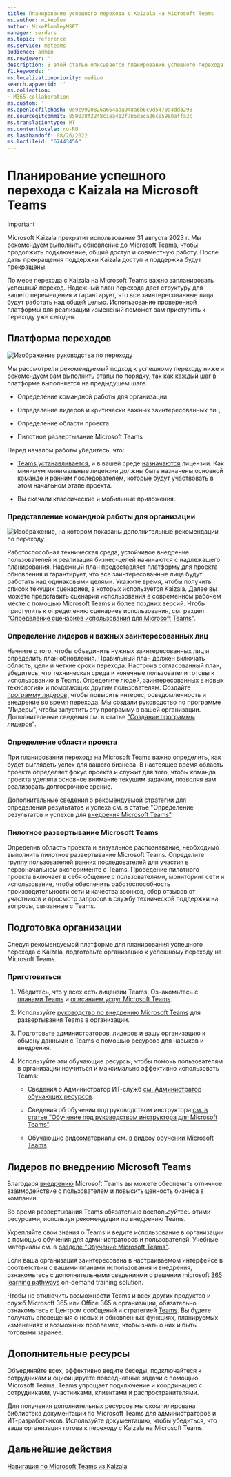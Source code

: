 ```yaml
---
title: Планирование успешного перехода с Kaizala на Microsoft Teams
ms.author: mikeplum
author: MikePlumleyMSFT
manager: serdars
ms.topic: reference
ms.service: msteams
audience: admin
ms.reviewer: ''
description: В этой статье описывается планирование успешного перехода с Kaizala на Microsoft Teams.
f1.keywords: ''
ms.localizationpriority: medium
search.appverid: ''
ms.collection:
- M365-collaboration
ms.custom: ''
ms.openlocfilehash: 0e9c9920826a664aaa948a6b6c9d5470a4dd3298
ms.sourcegitcommit: 850038f2248c1ea412f7b5daca26c0598baffa3c
ms.translationtype: MT
ms.contentlocale: ru-RU
ms.lasthandoff: 08/26/2022
ms.locfileid: "67443456"
---
```

# <a name="planning-for-a-successful-transition-from-kaizala-to-microsoft-teams"></a>Планирование успешного перехода с Kaizala на Microsoft Teams

> [!Important]
> Microsoft Kaizala прекратит использование 31 августа 2023 г. Мы рекомендуем выполнить обновление до Microsoft Teams, чтобы продолжить подключение, общий доступ и совместную работу. После даты прекращения поддержки Kaizala доступ и поддержка будут прекращены.

По мере перехода с Kaizala на Microsoft Teams важно запланировать успешный переход.[](/microsoftteams/deploy-enterprise-setup?tabs=ChatTeamsChannels#plan-your-deployment) Надежный план перехода дает структуру для вашего перемещения и гарантирует, что все заинтересованные лица будут работать над общей целью. Использование проверенной платформы для реализации изменений поможет вам приступить к переходу уже сегодня.

## <a name="transition-framework"></a>Платформа переходов

![Изображение руководства по переходу](media/plan-for-successful-transition.png)

Мы рассмотрели рекомендуемый подход к успешному переходу ниже и рекомендуем вам выполнить этапы по порядку, так как каждый шаг в платформе выполняется на предыдущем шаге.

- Определение командной работы для организации

- Определение лидеров и критически важных заинтересованных лиц

- Определение области проекта

- Пилотное развертывание Microsoft Teams

Перед началом работы убедитесь, что:

- [Teams устанавливается,](/microsoftteams/get-clients) и в вашей среде [назначаются](/office365/servicedescriptions/teams-service-description) лицензии. Как минимум минимальные лицензии должны быть назначены основной команде и ранним последователем, которые будут участвовать в этом начальном этапе проекта.

- Вы скачали классические и мобильные приложения.

### <a name="envision-teamwork-for-your-organization"></a>Представление командной работы для организации

![Изображение, на котором показаны дополнительные рекомендации по переходу](media/kaizala-framework-guidance.png)

Работоспособная техническая среда, устойчивое внедрение пользователей и реализация бизнес-целей начинаются с надлежащего планирования. Надежный план предоставляет платформу для проекта обновления и гарантирует, что все заинтересованные лица будут работать над одинаковыми целями. Укажите время, чтобы получить список текущих сценариев, в которых используется Kaizala. Далее вы можете представить сценарии использования в современном рабочем месте с помощью Microsoft Teams и более поздних версий. Чтобы приступить к определению сценариев использования, см. раздел ["Определение сценариев использования для Microsoft Teams"](/microsoftteams/teams-adoption-define-usage-scenarios).

### <a name="identify-champions-and-critical-stakeholders"></a>Определение лидеров и важных заинтересованных лиц

Начните с того, чтобы объединить нужных заинтересованных лиц и определить план обновления. Правильный план должен включать область, цели и четкие сроки перехода. Настроив согласованный план, убедитесь, что техническая среда и конечные пользователи готовы к использованию в Teams. Определите людей, заинтересованных в новых технологиях и помогающих другим пользователям. Создайте [программу лидеров,](/microsoftteams/teams-adoption-create-champions-program) чтобы повысить интерес, осведомленность и внедрение во время перехода. Мы создали руководство по программе "Лидеры", чтобы запустить эту программу в вашей организации. Дополнительные сведения см. в статье ["Создание программы лидеров"](https://view.officeapps.live.com/op/view.aspx?src=https://fto365dev.blob.core.windows.net:443/media/Default/DocResources/Adoption/Build_Champions_Program_Guide.pptx).

### <a name="define-your-project-scope"></a>Определение области проекта

При планировании перехода на Microsoft Teams важно определить, как будет выглядеть успех для вашего бизнеса.  В настоящее время область проекта определяет фокус проекта и служит для того, чтобы команда проекта уделяла основное внимание текущим задачам, позволяя вам реализовать долгосрочное зрение.

Дополнительные сведения о рекомендуемой стратегии для определения результатов и успеха см. в статье "Определение результатов и успехов для [внедрения Microsoft Teams"](/microsoftteams/teams-adoption-define-outcomes).

### <a name="pilot-microsoft-teams"></a>Пилотное развертывание Microsoft Teams

Определив область проекта и визуальное распознавание, необходимо выполнить пилотное развертывание Microsoft Teams. Определите группу пользователей [ранних последователей](/microsoftteams/teams-adoption-onboard-early-adopters) для участия в первоначальном эксперименте с Teams. Проведение пилотного проекта включает в себя общение с пользователями, мониторинг сети и использование, чтобы обеспечить работоспособность производительности сети и качества звонков, сбор отзывов от участников и просмотр запросов в службу технической поддержки на вопросы, связанные с Teams.

## <a name="prepare-your-organization"></a>Подготовка организации

Следуя рекомендуемой платформе для планирования успешного перехода с Kaizala, подготовьте организацию к успешному переходу на Microsoft Teams.

### <a name="get-ready"></a>Приготовиться

 1. Убедитесь, что у всех есть лицензии Teams. Ознакомьтесь с [планами Teams](https://www.microsoft.com/microsoft-teams/compare-microsoft-teams-options?activetab=pivot%3aprimaryr1) и [описанием услуг Microsoft Teams](/office365/servicedescriptions/teams-service-description).

 2. Используйте [руководство по внедрению Microsoft Teams](https://adoption.microsoft.com/microsoft-teams/#get-started) для развертывания Teams в организации.

 3. Подготовьте администраторов, лидеров и вашу организацию к обмену данными с Teams с помощью ресурсов для навыков и внедрения.  

 4. Используйте эти обучающие ресурсы, чтобы помочь пользователям в организации научиться и максимально эффективно использовать Teams:

    - Сведения о Администратор ИТ-служб [см. Администратор обучающих ресурсов](/microsoftteams/itadmin-readiness).

    - Сведения об обучении под руководством инструктора [см. в статье "Обучение под руководством инструктора для Microsoft Teams"](/microsoftteams/instructor-led-training-teams-landing-page).
  
    - Обучающие видеоматериалы см. [в видеоу обучении Microsoft Teams](https://support.microsoft.com/office/microsoft-teams-video-training-4f108e54-240b-4351-8084-b1089f0d21d7?ui=en-us&rs=en-us&ad=us).

## <a name="champion-microsoft-teams-adoption"></a>Лидеров по внедрению Microsoft Teams

Благодаря [внедрению](/microsoftteams/teams-adoption-get-started) Microsoft Teams вы можете обеспечить отличное взаимодействие с пользователем и повысить ценность бизнеса в компании.

Во время развертывания Teams обязательно воспользуйтесь этими ресурсами, используя рекомендации [](/microsoftteams/adopt-microsoft-teams-landing-page) по внедрению Teams.

Укрепляйте свои знания о Teams и ведите использование в организации с помощью обучения для администраторов и пользователей. Учебные материалы см. в [разделе "Обучение Microsoft Teams"](/microsoftteams/training-microsoft-teams-landing-page).

Если ваша организация заинтересована в настраиваемом интерфейсе в соответствии с вашими планами использования и внедрения, ознакомьтесь с дополнительными сведениями о решении microsoft [365 learning pathways](https://adoption.microsoft.com/microsoft-365-learning-pathways/) on-demand training solution.

Чтобы не отключить возможности Teams и всех других продуктов и служб Microsoft 365 или Office 365 в организации, обязательно ознакомьтесь с Центром сообщений и стратегией [Teams](https://www.microsoft.com/microsoft-365/roadmap?rtc=2&filters=Microsoft%20Teams).[](https://admin.microsoft.com/AdminPortal/Home?ref=/MessageCenter) Вы будете получать оповещения о новых и обновленных функциях, планируемых изменениях и возможных проблемах, чтобы знать о них и быть готовыми заранее.

## <a name="additional-resources"></a>Дополнительные ресурсы

Объединяйте всех, эффективно ведите беседы, подключайтеся к сотрудникам и оцифицируете повседневные задачи с помощью Microsoft Teams. Teams упрощает подключение и координацию с сотрудниками, участниками, клиентами и распространителями.

Для получения дополнительных ресурсов мы скомпилирована [](/microsoftteams/) библиотека документации по Microsoft Teams для администраторов и ИТ-разработчиков. Используйте документацию, чтобы убедиться, что ваша организация готова к переходу с Kaizala на Microsoft Teams.

## <a name="next-steps"></a>Дальнейшие действия

<a name="ControlSyncThroughput"> </a>

[Навигация по Microsoft Teams из Kaizala](/MicrosoftTeams/navigate-teams)
